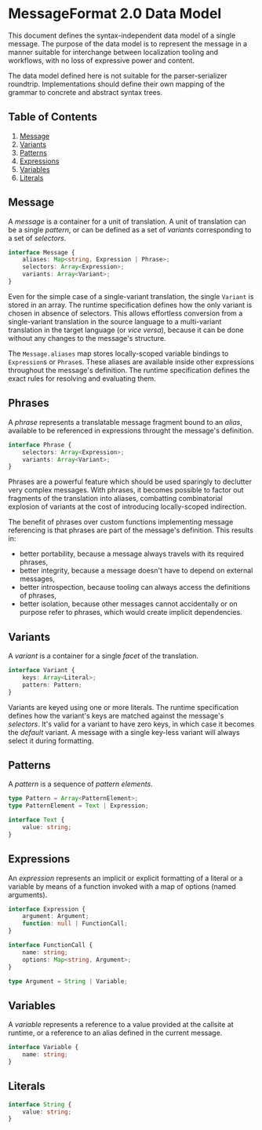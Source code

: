 # MessageFormat 2.0 Data Model

This document defines the syntax-independent data model of a single message. The purpose of the data model is to represent the message in a manner suitable for interchange between localization tooling and workflows, with no loss of expressive power and content.

The data model defined here is not suitable for the parser-serializer roundtrip. Implementations should define their own mapping of the grammar to concrete and abstract syntax trees.

## Table of Contents

1. [Message](#message)
1. [Variants](#variants)
1. [Patterns](#patterns)
1. [Expressions](#expressions)
1. [Variables](#variables)
1. [Literals](#literals)

## Message

A _message_ is a container for a unit of translation. A unit of translation can be a single _pattern_, or can be defined as a set of _variants_ corresponding to a set of _selectors_.

```ts
interface Message {
	aliases: Map<string, Expression | Phrase>;
	selectors: Array<Expression>;
	variants: Array<Variant>;
}
```

Even for the simple case of a single-variant translation, the single `Variant` is stored in an array. The runtime specification defines how the only variant is chosen in absence of selectors. This allows effortless conversion from a single-variant translation in the source language to a multi-variant translation in the target language (or _vice versa_), because it can be done without any changes to the message's structure.

The `Message.aliases` map stores locally-scoped variable bindings to `Expression`s or `Phrase`s. These aliases are available inside other expressions throughout the message's definition. The runtime specification defines the exact rules for resolving and evaluating them.

## Phrases

A _phrase_ represents a translatable message fragment bound to an _alias_, available to be referenced in expressions throught the message's definition.

```ts
interface Phrase {
	selectors: Array<Expression>;
	variants: Array<Variant>;
}
```

Phrases are a powerful feature which should be used sparingly to declutter very complex messages. With phrases, it becomes possible to factor out fragments of the translation into aliases, combatting combinatorial explosion of variants at the cost of introducing locally-scoped indirection.

The benefit of phrases over custom functions implementing message referencing is that phrases are part of the message's definition. This results in:

* better portability, because a message always travels with its required phrases,
* better integrity, because a message doesn't have to depend on external messages,
* better introspection, because tooling can always access the definitions of phrases,
* better isolation, because other messages cannot accidentally or on purpose refer to phrases, which would create implicit dependencies.

## Variants

A _variant_ is a container for a single _facet_ of the translation.

```ts
interface Variant {
	keys: Array<Literal>;
	pattern: Pattern;
}
```

Variants are keyed using one or more literals. The runtime specification defines how the variant's keys are matched against the message's _selectors_. It's valid for a variant to have zero keys, in which case it becomes the _default_ variant. A message with a single key-less variant will always select it during formatting.

## Patterns

A _pattern_ is a sequence of _pattern elements_.

```ts
type Pattern = Array<PatternElement>;
type PatternElement = Text | Expression;
```

```ts
interface Text {
	value: string;
}
```

## Expressions

An _expression_ represents an implicit or explicit formatting of a literal or a variable by means of a function invoked with a map of options (named arguments).

```ts
interface Expression {
	argument: Argument;
	function: null | FunctionCall;
}
```

```ts
interface FunctionCall {
	name: string;
	options: Map<string, Argument>;
}
```

```ts
type Argument = String | Variable;
```

## Variables

A _variable_ represents a reference to a value provided at the callsite at runtime, or a reference to an alias defined in the current message.

```ts
interface Variable {
	name: string;
}
```

## Literals

```ts
interface String {
	value: string;
}
```
